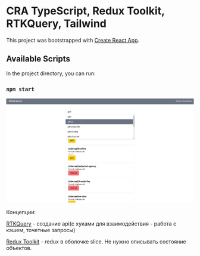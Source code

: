 # CRA TypeScript, Redux Toolkit, RTKQuery, Tailwind

This project was bootstrapped with [Create React App](https://github.com/facebook/create-react-app).

## Available Scripts

In the project directory, you can run:

### `npm start`

![plot](demo.png)

Концепции:


[RTKQuery](src/store/github/github.api.ts) - создание api(с хуками для взаимодействия - работа с кэшем, точетные запросы)

[Redux Toolkit](src/store/github/github.slice.ts) - redux в оболочке slice. Не нужно описывать состояние объектов.